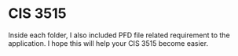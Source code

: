 # CIS 3515
Inside each folder, I also included PFD file related requirement to the application. 
I hope this will help your CIS 3515 become easier.

